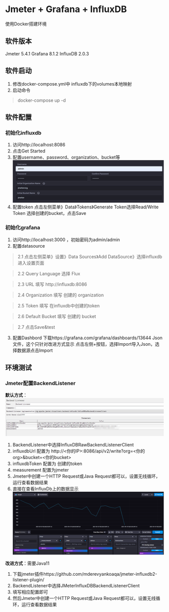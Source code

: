# Jmeter + Grafana + InfluxDB
使用Docker搭建环境
## 软件版本
Jmeter 5.4.1
Grafana 8.1.2
InfluxDB 2.0.3

## 软件启动
1. 修改docker-compose.yml中 influxdb下的volumes本地映射
2. 启动命令
> docker-compose up -d

## 软件配置
### 初始化influxdb
1. 访问http://localhost:8086
2. 点击Get Started
3. 配置username、password、organization、bucket等
![image-20210901181838621](static/image-20210901181838621.png)
4. 配置token
点击左侧菜单》Data》Tokens》Generate Token选择Read/Write Token
选择创建的bucket，点击Save
### 初始化grafana
1. 访问http://localhost:3000  ，初始密码为admin/admin
2. 配置datasource
  > 2.1 点击左侧菜单》设置》Data Sources》Add DataSource》选择influxdb  进入设置页面
 
  > 2.2 Query Language 选择 Flux

  > 2.3 URL 填写 http://influxdb:8086

  > 2.4 Organization 填写 创建的 organization

  > 2.5 Token 填写 在influxdb中创建的token

  > 2.6 Default Bucket 填写 创建的 bucket

  > 2.7 点击Save&test
 
3. 配置Dashbord
下载https://grafana.com/grafana/dashboards/13644 Json文件，这个只针对改进方式显示
点击左侧+按钮，选择Import导入Json，选择数据源点击Import
## 环境测试
### Jmeter配置BackendListener
**默认方式**：
![image-20210901184120601](static/image-20210901184120601.png)
1. BackendListener中选择InfluxDBRawBackendListenerClient
2. influxdbUrl 配置为 http://<你的IP>:8086/api/v2/write?org=<你的org>&bucket=<你的bucket>
3. influxdbToken 配置为 创建的token
4. measurement 配置为jmeter
5. Jmeter中创建一个HTTP Request或Java Request都可以，设置无线循环，运行查看数据结果
6. 直接在查看InfluxDb上的数据显示![image-20210901185224809](static/image-20210901185224809.png)

**改进方式**：需要Java11
1. 下载jmeter插件https://github.com/mderevyankoaqa/jmeter-influxdb2-listener-plugin/ 
2. BackendListener中选择JMeterInfluxDBBackendListenerClient
3. 填写相应配置即可
4. 然后Jmeter中创建一个HTTP Request或Java Request都可以，设置无线循环，运行查看数据结果

